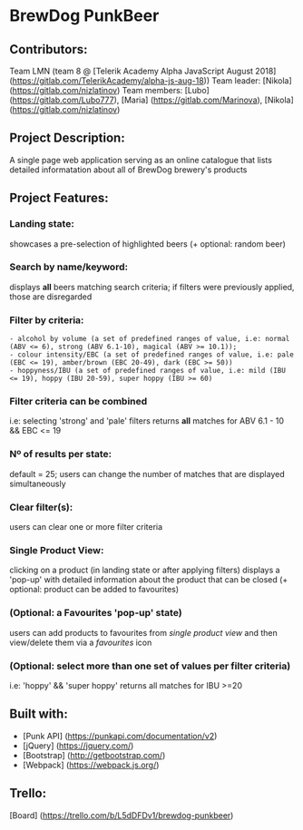 # BrewDog PunkBeer

## Contributors: 
Team LMN (team 8 @ [Telerik Academy Alpha JavaScript August 2018] (https://gitlab.com/TelerikAcademy/alpha-js-aug-18))
Team leader: [Nikola] (https://gitlab.com/nizlatinov)
Team members: [Lubo] (https://gitlab.com/Lubo777), [Maria] (https://gitlab.com/Marinova), [Nikola] (https://gitlab.com/nizlatinov)

## Project Description:
A single page web application serving as an online catalogue that lists detailed informatation about all of BrewDog brewery's products

## Project Features:
 ### Landing state: 
 showcases a pre-selection of highlighted beers (+ optional: random beer) 

 ### Search by name/keyword: 
 displays **all** beers matching search criteria; if filters were previously applied, those are disregarded

 ### Filter by criteria:
    - alcohol by volume (a set of predefined ranges of value, i.e: normal (ABV <= 6), strong (ABV 6.1-10), magical (ABV >= 10.1));
    - colour intensity/EBC (a set of predefined ranges of value, i.e: pale (EBC <= 19), amber/brown (EBC 20-49), dark (EBC >= 50))
    - hoppyness/IBU (a set of predefined ranges of value, i.e: mild (IBU <= 19), hoppy (IBU 20-59), super hoppy (IBU >= 60)

 ### Filter criteria can be combined 
  i.e: selecting 'strong' and 'pale' filters returns **all** matches for ABV 6.1 - 10 && EBC <= 19

 ### Nº of results per state:
  default = 25; users can change the number of matches that are displayed simultaneously 

 ### Clear filter(s): 
 users can clear one or more filter criteria

 ### Single Product View: 
 clicking on a product (in landing state or after applying filters) displays a 'pop-up' with detailed information about the product that can be closed (+ optional: product can be added to favourites)

 ### (Optional: a Favourites 'pop-up' state)
 users can add products to favourites from *single product view* and then view/delete them via a *favourites* icon

 ### (Optional: select more than one set of values per filter criteria)
 i.e: 'hoppy' && 'super hoppy' returns all matches for IBU >=20

## Built with:
 - [Punk API] (https://punkapi.com/documentation/v2)
 - [jQuery] (https://jquery.com/)
 - [Bootstrap] (http://getbootstrap.com/)
 - [Webpack] (https://webpack.js.org/)

## Trello:
[Board] (https://trello.com/b/L5dDFDv1/brewdog-punkbeer)